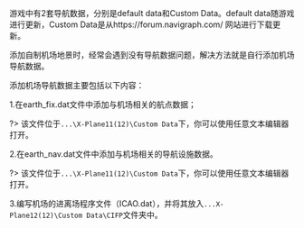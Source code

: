  游戏中有2套导航数据，分别是default data和Custom Data。default data随游戏进行更新，Custom Data是从https://forum.navigraph.com/ 网站进行下载更新。

  添加自制机场地景时，经常会遇到没有导航数据问题，解决方法就是自行添加机场导航数据。

添加机场导航数据主要包括以下内容：

1.在earth_fix.dat文件中添加与机场相关的航点数据；

?> 该文件位于`...\X-Plane11(12)\Custom Data`下，你可以使用任意文本编辑器打开。

2.在earth_nav.dat文件中添加与机场相关的导航设施数据。

?> 该文件位于`...\X-Plane11(12)\Custom Data`下，你可以使用任意文本编辑器打开。

3.编写机场的进离场程序文件（ICAO.dat），并将其放入`...X-Plane12(12)\Custom Data\CIFP`文件夹中。